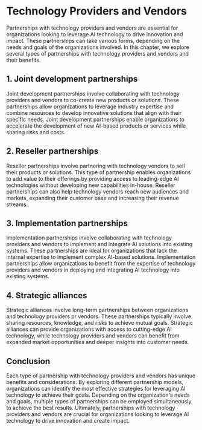 Technology Providers and Vendors
=======================================================

Partnerships with technology providers and vendors are essential for organizations looking to leverage AI technology to drive innovation and impact. These partnerships can take various forms, depending on the needs and goals of the organizations involved. In this chapter, we explore several types of partnerships with technology providers and vendors and their benefits.

1\. Joint development partnerships
---------------------------------

Joint development partnerships involve collaborating with technology providers and vendors to co-create new products or solutions. These partnerships allow organizations to leverage industry expertise and combine resources to develop innovative solutions that align with their specific needs. Joint development partnerships enable organizations to accelerate the development of new AI-based products or services while sharing risks and costs.

2\. Reseller partnerships
------------------------

Reseller partnerships involve partnering with technology vendors to sell their products or solutions. This type of partnership enables organizations to add value to their offerings by providing access to leading-edge AI technologies without developing new capabilities in-house. Reseller partnerships can also help technology vendors reach new audiences and markets, expanding their customer base and increasing their revenue streams.

3\. Implementation partnerships
------------------------------

Implementation partnerships involve collaborating with technology providers and vendors to implement and integrate AI solutions into existing systems. These partnerships are ideal for organizations that lack the internal expertise to implement complex AI-based solutions. Implementation partnerships allow organizations to benefit from the expertise of technology providers and vendors in deploying and integrating AI technology into existing systems.

4\. Strategic alliances
----------------------

Strategic alliances involve long-term partnerships between organizations and technology providers or vendors. These partnerships typically involve sharing resources, knowledge, and risks to achieve mutual goals. Strategic alliances can provide organizations with access to cutting-edge AI technology, while technology providers and vendors can benefit from expanded market opportunities and deeper insights into customer needs.

Conclusion
----------

Each type of partnership with technology providers and vendors has unique benefits and considerations. By exploring different partnership models, organizations can identify the most effective strategies for leveraging AI technology to achieve their goals. Depending on the organization's needs and goals, multiple types of partnerships can be employed simultaneously to achieve the best results. Ultimately, partnerships with technology providers and vendors are crucial for organizations looking to leverage AI technology to drive innovation and create impact.
